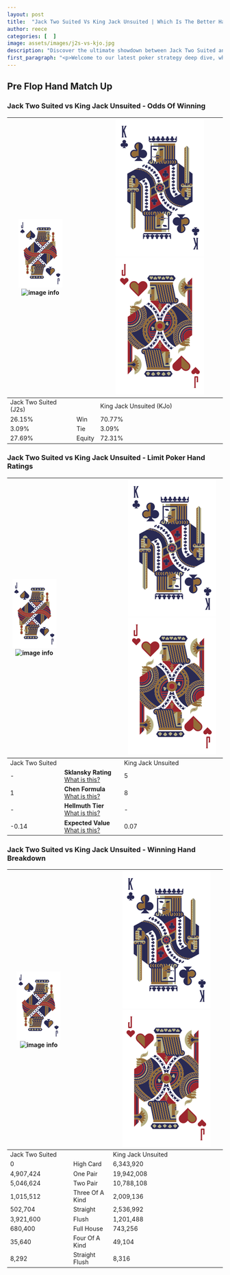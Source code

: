```yaml
---
layout: post
title:  "Jack Two Suited Vs King Jack Unsuited | Which Is The Better Hand In Poker? A Complete Guide"
author: reece
categories: [  ]
image: assets/images/j2s-vs-kjo.jpg
description: "Discover the ultimate showdown between Jack Two Suited and King Jack Unsuited in poker! Uncover the odds, strategies, and scenarios where one hand triumphs over the other. Get ready to up your poker game with this thrilling analysis."
first_paragraph: "<p>Welcome to our latest poker strategy deep dive, where we're pitting two distinct hands against each other in a high-stakes showdown: Jack Two Suited vs King Jack Unsuited.</p><p>In the dynamic world of poker, every decision counts, and knowing which hand holds the upper hand is key to your success at the table.</p><p>In this article, we'll dissect these two hands, explore the scenarios where one dominates the other, and equip you with the knowledge to make strategic choices that can tip the odds in your favor.</p><p>Get ready to unravel the intriguing dynamics of these poker hands and elevate your game to new heights.</p>"
---
```




[comment]: # (sp0)

## Pre Flop Hand Match Up

<div class="table hand-ratings" markdown="1"> 



### Jack Two Suited vs King Jack Unsuited - Odds Of Winning


    
| ![image info](assets/images/hand1/J.png) ![image info](assets/images/hand1/2s.png) |  | ![image info](assets/images/hand2/K.png) ![image info](assets/images/hand2/Jo.png) |
| -------- | -------- | -------- |
| Jack Two Suited (J2s) |  | King Jack Unsuited (KJo) |
| 26.15% | Win | 70.77% |
| 3.09% | Tie | 3.09% |
| 27.69% | Equity | 72.31% |




[comment]: # (sp1)



### Jack Two Suited vs King Jack Unsuited - Limit Poker Hand Ratings


    
| ![image info](assets/images/hand1/J.png) ![image info](assets/images/hand1/2s.png) |  | ![image info](assets/images/hand2/K.png) ![image info](assets/images/hand2/Jo.png) |
| -------- | -------- | -------- |
| Jack Two Suited |  | King Jack Unsuited |
| - | **Sklansky Rating** [What is this?](/sklansky-rating-explained) | 5 |
| 1 | **Chen Formula** [What is this?](/chen-formula-explained) | 8 |
| - | **Hellmuth Tier** [What is this?](/Hellmuth-tier-explained) | - |
| -0.14 | **Expected Value** [What is this?](/expected-value-explained) | 0.07 |




[comment]: # (sp2)



### Jack Two Suited vs King Jack Unsuited - Winning Hand Breakdown


    
| ![image info](assets/images/hand1/J.png) ![image info](assets/images/hand1/2s.png) |  | ![image info](assets/images/hand2/K.png) ![image info](assets/images/hand2/Jo.png) |
| -------- | -------- | -------- |
| Jack Two Suited |  | King Jack Unsuited |
| 0 | High Card | 6,343,920 |
| 4,907,424 | One Pair | 19,942,008 |
| 5,046,624 | Two Pair | 10,788,108 |
| 1,015,512 | Three Of A Kind | 2,009,136 |
| 502,704 | Straight | 2,536,992 |
| 3,921,600 | Flush | 1,201,488 |
| 680,400 | Full House | 743,256 |
| 35,640 | Four Of A Kind | 49,104 |
| 8,292 | Straight Flush | 8,316 |




[comment]: # (sp3)



</div>

[comment]: # (sp4)



[comment]: # (sp5)

